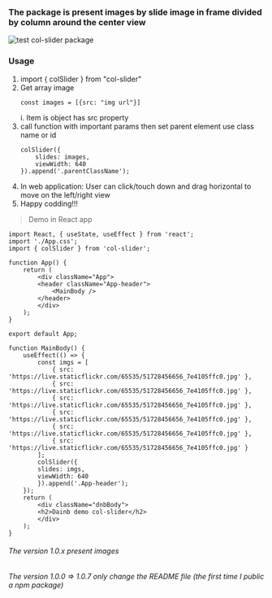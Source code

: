 ### The package is present images by slide image in frame divided by column around the center view
   ![test col-slider package](https://live.staticflickr.com/65535/51761145941_091d74543c.jpg)
### Usage    
1. import { colSlider } from "col-slider"
2. Get array image
    ```
    const images = [{src: "img url"}]
    ```
    i. Item is object has src property
3. call function with important params then set parent element use class name or id
    ```
    colSlider({
        slides: images,
        viewWidth: 640
    }).append('.parentClassName');
    ```
4. In web application: User can click/touch down and drag horizontal to move on the left/right view
5. Happy codding!!!

> Demo in React app
```
import React, { useState, useEffect } from 'react';
import './App.css';
import { colSlider } from 'col-slider';

function App() {
    return (
        <div className="App">
        <header className="App-header">
            <MainBody />
        </header>
        </div>
    );
}

export default App;

function MainBody() {
    useEffect(() => {
        const imgs = [
            { src: 'https://live.staticflickr.com/65535/51728456656_7e4105ffc0.jpg' },
            { src: 'https://live.staticflickr.com/65535/51728456656_7e4105ffc0.jpg' },
            { src: 'https://live.staticflickr.com/65535/51728456656_7e4105ffc0.jpg' },
            { src: 'https://live.staticflickr.com/65535/51728456656_7e4105ffc0.jpg' },
            { src: 'https://live.staticflickr.com/65535/51728456656_7e4105ffc0.jpg' },
            { src: 'https://live.staticflickr.com/65535/51728456656_7e4105ffc0.jpg' }
        ];
        colSlider({
        slides: imgs,
        viewWidth: 640
        }).append('.App-header');
    });
    return (
        <div className="dnbBody">
        <h2>Dainb demo col-slider</h2>
        </div>
    );
}

```
###### The version 1.0.x present images
###### The version 1.0.0 => 1.0.7 only change the README file (the first time I public a npm package)